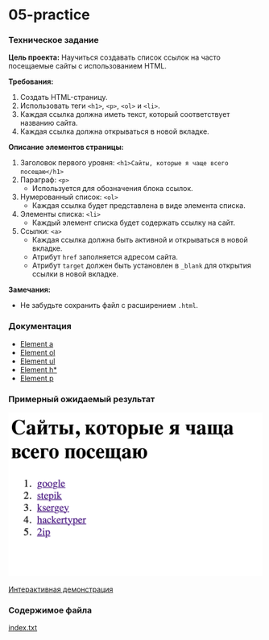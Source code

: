 # 05-practice

### Техническое задание

**Цель проекта:**
Научиться создавать список ссылок на часто посещаемые сайты с использованием HTML.

**Требования:**
1. Создать HTML-страницу.
2. Использовать теги `<h1>`, `<p>`, `<ol>` и `<li>`.
3. Каждая ссылка должна иметь текст, который соответствует названию сайта.
4. Каждая ссылка должна открываться в новой вкладке.

**Описание элементов страницы:**
1. Заголовок первого уровня: `<h1>Сайты, которые я чаще всего посещаю</h1>`
2. Параграф: `<p>`
   - Используется для обозначения блока ссылок.
3. Нумерованный список: `<ol>`
   - Каждая ссылка будет представлена в виде элемента списка.
4. Элементы списка: `<li>`
   - Каждый элемент списка будет содержать ссылку на сайт.
5. Ссылки: `<a>`
   - Каждая ссылка должна быть активной и открываться в новой вкладке.
   - Атрибут `href` заполняется адресом сайта.
   - Атрибут `target` должен быть установлен в `_blank` для открытия ссылки в новой вкладке.

**Замечания:**
- Не забудьте сохранить файл с расширением `.html`.

### Документация

- [Element a](https://developer.mozilla.org/en-US/docs/Web/HTML/Element/a)
- [Element ol](https://developer.mozilla.org/en-US/docs/Web/HTML/Element/ol)
- [Element ul](https://developer.mozilla.org/en-US/docs/Web/HTML/Element/ul)
- [Element h*](https://developer.mozilla.org/en-US/docs/Web/HTML/Element/Heading_Elements)
- [Element p](https://developer.mozilla.org/en-US/docs/Web/HTML/Element/p)

### Примерный ожидаемый результат
![](./index.png)

[Интерактивная демонстрация](https://iksergey.github.io/html-handbook/release/05-practice)

### Содержимое файла
[index.txt](./index.txt)
